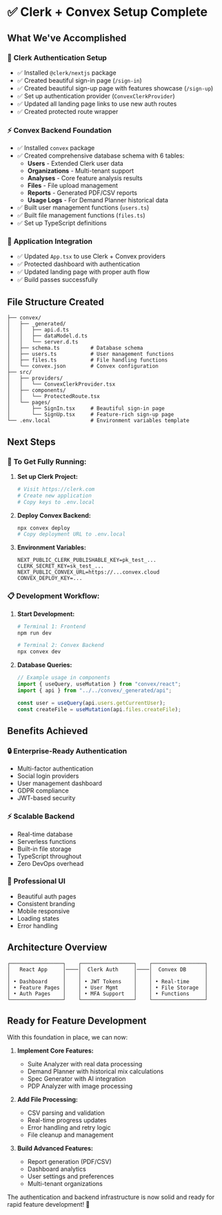 # ✅ Clerk + Convex Setup Complete

## What We've Accomplished

### 🔐 **Clerk Authentication Setup**
- ✅ Installed `@clerk/nextjs` package
- ✅ Created beautiful sign-in page (`/sign-in`)
- ✅ Created beautiful sign-up page with features showcase (`/sign-up`)
- ✅ Set up authentication provider (`ConvexClerkProvider`)
- ✅ Updated all landing page links to use new auth routes
- ✅ Created protected route wrapper

### ⚡ **Convex Backend Foundation**
- ✅ Installed `convex` package
- ✅ Created comprehensive database schema with 6 tables:
  - **Users** - Extended Clerk user data
  - **Organizations** - Multi-tenant support
  - **Analyses** - Core feature analysis results
  - **Files** - File upload management
  - **Reports** - Generated PDF/CSV reports
  - **Usage Logs** - For Demand Planner historical data
- ✅ Built user management functions (`users.ts`)
- ✅ Built file management functions (`files.ts`)
- ✅ Set up TypeScript definitions

### 🔄 **Application Integration**
- ✅ Updated `App.tsx` to use Clerk + Convex providers
- ✅ Protected dashboard with authentication
- ✅ Updated landing page with proper auth flow
- ✅ Build passes successfully

## File Structure Created

```
├── convex/
│   ├── _generated/
│   │   ├── api.d.ts
│   │   ├── dataModel.d.ts
│   │   └── server.d.ts
│   ├── schema.ts          # Database schema
│   ├── users.ts           # User management functions
│   ├── files.ts           # File handling functions
│   └── convex.json        # Convex configuration
├── src/
│   ├── providers/
│   │   └── ConvexClerkProvider.tsx
│   ├── components/
│   │   └── ProtectedRoute.tsx
│   └── pages/
│       ├── SignIn.tsx     # Beautiful sign-in page
│       └── SignUp.tsx     # Feature-rich sign-up page
└── .env.local             # Environment variables template
```

## Next Steps

### 🚀 **To Get Fully Running:**

1. **Set up Clerk Project:**
   ```bash
   # Visit https://clerk.com
   # Create new application
   # Copy keys to .env.local
   ```

2. **Deploy Convex Backend:**
   ```bash
   npx convex deploy
   # Copy deployment URL to .env.local
   ```

3. **Environment Variables:**
   ```env
   NEXT_PUBLIC_CLERK_PUBLISHABLE_KEY=pk_test_...
   CLERK_SECRET_KEY=sk_test_...
   NEXT_PUBLIC_CONVEX_URL=https://...convex.cloud
   CONVEX_DEPLOY_KEY=...
   ```

### 📋 **Development Workflow:**

1. **Start Development:**
   ```bash
   # Terminal 1: Frontend
   npm run dev
   
   # Terminal 2: Convex Backend
   npx convex dev
   ```

2. **Database Queries:**
   ```typescript
   // Example usage in components
   import { useQuery, useMutation } from "convex/react";
   import { api } from "../../convex/_generated/api";
   
   const user = useQuery(api.users.getCurrentUser);
   const createFile = useMutation(api.files.createFile);
   ```

## Benefits Achieved

### 🔒 **Enterprise-Ready Authentication**
- Multi-factor authentication
- Social login providers
- User management dashboard
- GDPR compliance
- JWT-based security

### ⚡ **Scalable Backend**
- Real-time database
- Serverless functions
- Built-in file storage
- TypeScript throughout
- Zero DevOps overhead

### 🎨 **Professional UI**
- Beautiful auth pages
- Consistent branding
- Mobile responsive
- Loading states
- Error handling

## Architecture Overview

```
┌─────────────────┐    ┌─────────────────┐    ┌─────────────────┐
│   React App     │────│  Clerk Auth     │────│  Convex DB      │
│                 │    │                 │    │                 │
│ • Dashboard     │    │ • JWT Tokens    │    │ • Real-time     │
│ • Feature Pages │    │ • User Mgmt     │    │ • File Storage  │
│ • Auth Pages    │    │ • MFA Support   │    │ • Functions     │
└─────────────────┘    └─────────────────┘    └─────────────────┘
```

## Ready for Feature Development

With this foundation in place, we can now:

1. **Implement Core Features:**
   - Suite Analyzer with real data processing
   - Demand Planner with historical mix calculations
   - Spec Generator with AI integration
   - PDP Analyzer with image processing

2. **Add File Processing:**
   - CSV parsing and validation
   - Real-time progress updates
   - Error handling and retry logic
   - File cleanup and management

3. **Build Advanced Features:**
   - Report generation (PDF/CSV)
   - Dashboard analytics
   - User settings and preferences
   - Multi-tenant organizations

The authentication and backend infrastructure is now solid and ready for rapid feature development! 🚀